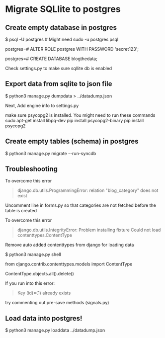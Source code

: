 # Migrate SQLlite to postgres

## Create empty database in postgres
$ psql -U postgres # Might need sudo -u postgres psql

postgres=# ALTER ROLE postgres WITH PASSWORD 'secret123';

postgres=# CREATE DATABASE blogthedata;

Check settings.py to make sure sqllite db is enabled
## Export data from sqlite to json file
$ python3 manage.py dumpdata > ../datadump.json

Next, Add engine info to settings.py

make sure psycopg2 is installed. You might need to run these commands
sudo apt-get install libpq-dev
pip install psycopg2-binary
pip install psycopg2

## Create empty tables (schema) in postgres
$ python3 manage.py migrate --run-syncdb 

## Troubleshooting

To overcome this error
> django.db.utils.ProgrammingError: relation "blog_category" does not exist

Uncomment line in forms.py so that categories are not fetched before the table is created

To overcome this error
> django.db.utils.IntegrityError: Problem installing fixture Could not load contenttypes.ContentType

Remove auto added contenttypes from django for loading data

$ python3 manage.py shell

from django.contrib.contenttypes.models import ContentType

ContentType.objects.all().delete()

If you run into this error:
> Key (id)=(1) already exists

try commenting out pre-save methods (signals.py)

## Load data into postgres!

$ python3 manage.py loaddata ../datadump.json
